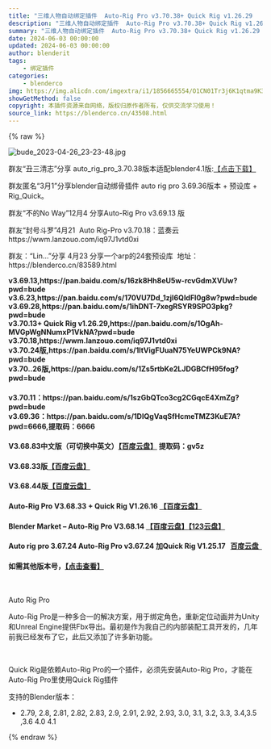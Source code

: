 ```yaml
---
title: "三维人物自动绑定插件  Auto-Rig Pro v3.70.38+ Quick Rig v1.26.29   Auto Rig Pro 最新版3.70.36"
description: "三维人物自动绑定插件  Auto-Rig Pro v3.70.38+ Quick Rig v1.26.29   Auto Rig Pro 最新版3.70.36"
summary: "三维人物自动绑定插件  Auto-Rig Pro v3.70.38+ Quick Rig v1.26.29   Auto Rig Pro 最新版3.70.36"
date: 2024-06-03 00:00:00
updated: 2024-06-03 00:00:00
author: blenderit
tags: 
    - 绑定插件
categories:
    - blenderco
img: https://img.alicdn.com/imgextra/i1/1856665554/O1CN01Tr3j6K1qtma9K32uC_!!1856665554.jpg
showGetMethod: false
copyright: 本插件资源来自网络，版权归原作者所有，仅供交流学习使用！
source_link: https://blenderco.cn/43508.html
---
```


{% raw %}
<p><img class="aligncenter" src="https://img.alicdn.com/imgextra/i1/1856665554/O1CN01Tr3j6K1qtma9K32uC_!!1856665554.jpg" alt="bude_2023-04-26_23-23-48.jpg"></p><p>群友“丑三清志”分享 auto_rig_pro_3.70.38版本适配blender4.1版:<a href="https://pan.baidu.com/s/1QIOAk1ygpLKf3Xp6hejykQ?pwd=bude">【点击下载】</a></p><p>群友匿名“3月1”分享blender自动绑骨插件 auto rig pro 3.69.36版本 + 预设库 + Rig_Quick。</p><p>群友“不的No Way”12月4 分享Auto-Rig Pro v3.69.13 版</p><p>群友“封号斗罗”4月21  Auto Rig-Pro v3.70.18：蓝奏云https://wwm.lanzouo.com/iq97J1vtd0xi</p><p>群友：“Lin…”分享 4月23 分享一个arp的24套预设库  地址：https://blenderco.cn/83589.html</p><p><strong>v3.69.13,https://pan.baidu.com/s/16zk8Hh8eU5w-rcvGdmXVUw?pwd=bude</strong><br>
<strong>v3.6.23,https://pan.baidu.com/s/170VU7Dd_1zjI6QIdFI0g8w?pwd=bude </strong><br>
<strong>v3.69.28,https://pan.baidu.com/s/1ihDNT-7xegRSYR9SPO3pkg?pwd=bude</strong><br>
<strong>v3.70.13+ Quick Rig v1.26.29,https://pan.baidu.com/s/1OgAh-MVGpWgNNumxP1VkNA?pwd=bude </strong><br>
<strong>v3.70.18,https://wwm.lanzouo.com/iq97J1vtd0xi</strong><br>
<strong>v3.70.24版,https://pan.baidu.com/s/1ltVigFUuaN75YeUWPCk9NA?pwd=bude</strong><br>
<strong>v3.70..26版,https://pan.baidu.com/s/1Zs5rtbKe2LJDGBCfH95fog?pwd=bude</strong></p><h4>v3.70.11：https://pan.baidu.com/s/1szGbQTco3cg2CGqcE4XmZg?pwd=bude<br>
v3.69.36：https://pan.baidu.com/s/1DIQgVaqSfHcmeTMZ3KuE7A?pwd=6666,提取码：6666</h4><h4>V3.68.83中文版（可切换中英文）<a href="https://pan.baidu.com/s/1WQiD0n0H_T5ynZkk1AfCmg?pwd=gv5z">【百度云盘】</a> 提取码：gv5z</h4><h4>V3.68.33版<a href="https://pan.baidu.com/s/1zvOZBQAtfs2hEYeOCaGfEQ?pwd=bude">【百度云盘】</a></h4><h4>V3.68.44版<a href="https://pan.baidu.com/s/1N0k8ONe8uur21TtHTyTwKw?pwd=bude">【百度云盘】</a></h4><h4>Auto-Rig Pro V3.68.33 + Quick Rig V1.26.16 <a href="https://pan.baidu.com/s/1zvOZBQAtfs2hEYeOCaGfEQ?pwd=bude">【百度云盘】</a></h4><h4>Blender Market – Auto-Rig Pro V3.68.14 <a href="https://pan.baidu.com/s/1o52fV7SXiG4_Ti3BJANlsA?pwd=bude">【百度云盘】</a><a href="https://www.123pan.com/s/DNZ0Vv-1rH8d">【123云盘】</a></h4><h4>Auto rig pro 3.67.24 Auto-Rig Pro v3.67.24 加Quick Rig V1.25.17   <strong><a href="https://pan.baidu.com/s/1huAY15L5JFAEmLA3izWiuA?pwd=bude">百度云盘  </a></strong></h4><h4>如需其他版本号，<a href="https://blenderco.cn/?s=Auto-Rig&amp;cat="><strong>【点击查看】</strong></a></h4><p> </p><p>Auto Rig Pro</p><p>Auto-Rig Pro是一种多合一的解决方案，用于绑定角色，重新定位动画并为Unity和Unreal Engine提供Fbx导出。最初是作为我自己的内部装配工具开发的，几年前我已经发布了它，此后又添加了许多新功能。</p><p> </p><p>Quick Rig是依赖Auto-Rig Pro的一个插件，必须先安装Auto-Rig Pro，才能在Auto-Rig Pro里使用Quick Rig插件</p><p>支持的Blender版本：</p><ul>
<li>2.79, 2.8, 2.81, 2.82, 2.83, 2.9, 2.91, 2.92, 2.93, 3.0, 3.1, 3.2, 3.3, 3.4,3.5 ,3.6 4.0 4.1</li>
</ul>
<div style="display: none">blenderco</div>
{% endraw %}